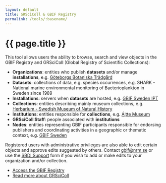 ```yaml
---
layout: default
title: GRSciColl & GBIF Registry
permalink: /tools/:basename/
---
```


# {{ page.title }}

This tool allows users the ability to browse, search and view objects in the GBIF Registry and GRSciColl (Global Registry of Scientific Collections):

- **Organizations**: entities who publish **datasets** and/or manage **installations**, e.g. [Göteborgs Botaniska Trädgård](https://registry.gbif.org/organization/605216c1-db1e-45f1-b788-0410dbf7be96)
- **Datasets**: collections of data, e.g. species occurrences, e.g. SHARK - National marine environmental monitoring of Bacterioplankton in Sweden since 1989
- **Installations**: servers when **datasets** are hosted, e.g. [GBIF Sweden IPT](https://registry.gbif.org/organization/4c415e40-1e21-11de-9e40-a0d6ecebb8bf)
- **Collections**: entities describing mainly museum collections, e.g. [Herbarium - Swedish Museum of Natural History](https://registry.gbif.org/organization/6ba9a8cc-513a-4a51-bf93-6f5de8040a96)
- **Institutions**: entities responsible for **collections**, e.g. [Ájtte Museum](https://registry.gbif.org/organization/c4c9ac9e-8d6b-4047-99aa-40e0bd8e8720)
- **GRSciColl Staff**: people associated with **institutions**
- **Nodes**: entities representing GBIF participants responsible for endorsing publishers and coordinating activities in a geographic or thematic context, e.g. [GBIF Sweden](https://registry.gbif.org/node/a0b3be64-6525-4387-ac67-a499950f92e1)

Registered users with administrative privileges are also able to edit certain objects and approve edits suggested by others. Contact [gbif@nrm.se](mailto:gbif@nrm.se) or use the [SBDI Support](https://docs.biodiversitydata.se/support/) form if you wish to add or make edits to your organization and/or collection.

- [Access the GBIF Registry](https://registry.gbif.org/)
- [Read more about GRSciColl](https://www.gbif.org/grscicoll)
